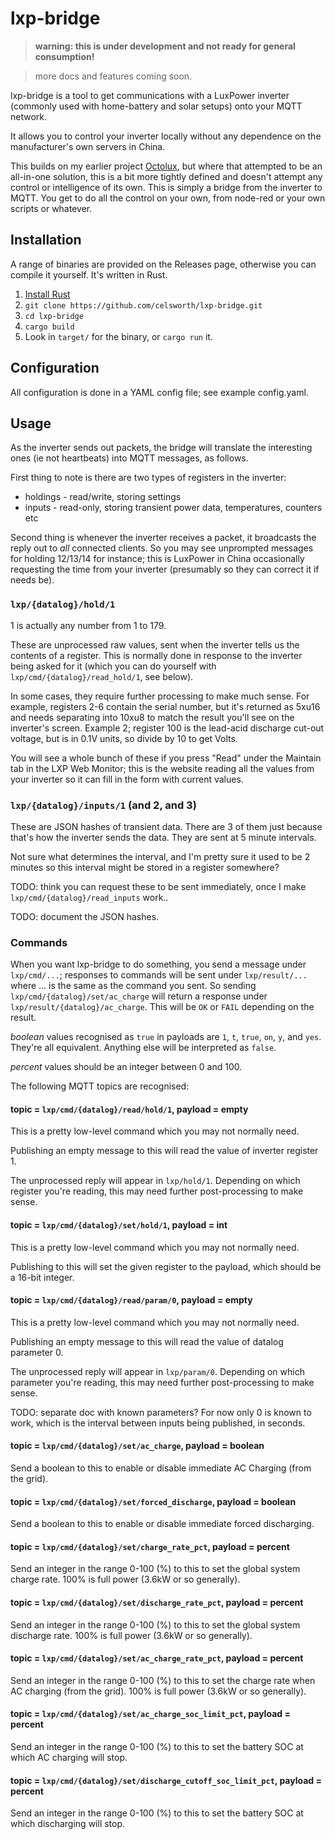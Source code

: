 # lxp-bridge

> **warning: this is under development and not ready for general consumption!**

> more docs and features coming soon.

lxp-bridge is a tool to get communications with a LuxPower inverter (commonly used with home-battery and solar setups) onto your MQTT network.

It allows you to control your inverter locally without any dependence on the manufacturer's own servers in China.

This builds on my earlier project [Octolux](https://github.com/celsworth/octolux), but where that attempted to be an all-in-one solution, this is a bit more tightly defined and doesn't attempt any control or intelligence of its own. This is simply a bridge from the inverter to MQTT. You get to do all the control on your own, from node-red or your own scripts or whatever.


## Installation

A range of binaries are provided on the Releases page, otherwise you can compile it yourself. It's written in Rust.

  1. [Install Rust](https://www.rust-lang.org/tools/install)
  1. `git clone https://github.com/celsworth/lxp-bridge.git`
  1. `cd lxp-bridge`
  1. `cargo build`
  1. Look in `target/` for the binary, or `cargo run` it.


## Configuration

All configuration is done in a YAML config file; see example config.yaml.

## Usage

As the inverter sends out packets, the bridge will translate the interesting ones (ie not heartbeats) into MQTT messages, as follows.

First thing to note is there are two types of registers in the inverter:

  * holdings - read/write, storing settings
  * inputs - read-only, storing transient power data, temperatures, counters etc

Second thing is whenever the inverter receives a packet, it broadcasts the reply out to *all* connected clients. So you may see unprompted messages for holding 12/13/14 for instance; this is LuxPower in China occasionally requesting the time from your inverter (presumably so they can correct it if needs be).


### `lxp/{datalog}/hold/1`

1 is actually any number from 1 to 179.

These are unprocessed raw values, sent when the inverter tells us the contents of a register.  This is normally done in response to the inverter being asked for it (which you can do yourself with `lxp/cmd/{datalog}/read_hold/1`, see below).

In some cases, they require further processing to make much sense. For example, registers 2-6 contain the serial number, but it's returned as 5xu16 and needs separating into 10xu8 to match the result you'll see on the inverter's screen. Example 2; register 100 is the lead-acid discharge cut-out voltage, but is in 0.1V units, so divide by 10 to get Volts.

You will see a whole bunch of these if you press "Read" under the Maintain tab in the LXP Web Monitor; this is the website reading all the values from your inverter so it can fill in the form with current values.

### `lxp/{datalog}/inputs/1` (and 2, and 3)

These are JSON hashes of transient data. There are 3 of them just because that's how the inverter sends the data. They are sent at 5 minute intervals.

Not sure what determines the interval, and I'm pretty sure it used to be 2 minutes so this interval might be stored in a register somewhere?

TODO: think you can request these to be sent immediately, once I make `lxp/cmd/{datalog}/read_inputs` work..

TODO: document the JSON hashes.


### Commands

When you want lxp-bridge to do something, you send a message under `lxp/cmd/...`; responses to commands will be sent under `lxp/result/...` where ... is the same as the command you sent. So sending `lxp/cmd/{datalog}/set/ac_charge` will return a response under `lxp/result/{datalog}/ac_charge`. This will be `OK` or `FAIL` depending on the result.

*boolean* values recognised as `true` in payloads are `1`, `t`, `true`, `on`, `y`, and `yes`. They're all equivalent. Anything else will be interpreted as `false`.

*percent* values should be an integer between 0 and 100.


The following MQTT topics are recognised:

#### topic = `lxp/cmd/{datalog}/read/hold/1`, payload = empty

This is a pretty low-level command which you may not normally need.

Publishing an empty message to this will read the value of inverter register 1.

The unprocessed reply will appear in `lxp/hold/1`. Depending on which register you're reading, this may need further post-processing to make sense.


#### topic = `lxp/cmd/{datalog}/set/hold/1`, payload = int

This is a pretty low-level command which you may not normally need.

Publishing to this will set the given register to the payload, which should be a 16-bit integer.


#### topic = `lxp/cmd/{datalog}/read/param/0`, payload = empty

This is a pretty low-level command which you may not normally need.

Publishing an empty message to this will read the value of datalog parameter 0.

The unprocessed reply will appear in `lxp/param/0`. Depending on which parameter you're reading, this may need further post-processing to make sense.

TODO: separate doc with known parameters? For now only 0 is known to work, which is the interval between inputs being published, in seconds.


#### topic = `lxp/cmd/{datalog}/set/ac_charge`, payload = boolean

Send a boolean to this to enable or disable immediate AC Charging (from the grid).


#### topic = `lxp/cmd/{datalog}/set/forced_discharge`, payload = boolean

Send a boolean to this to enable or disable immediate forced discharging.


#### topic = `lxp/cmd/{datalog}/set/charge_rate_pct`, payload = percent

Send an integer in the range 0-100 (%) to this to set the global system charge rate. 100% is full power (3.6kW or so generally).


#### topic = `lxp/cmd/{datalog}/set/discharge_rate_pct`, payload = percent

Send an integer in the range 0-100 (%) to this to set the global system discharge rate. 100% is full power (3.6kW or so generally).


#### topic = `lxp/cmd/{datalog}/set/ac_charge_rate_pct`, payload = percent

Send an integer in the range 0-100 (%) to this to set the charge rate when AC charging (from the grid). 100% is full power (3.6kW or so generally).


#### topic = `lxp/cmd/{datalog}/set/ac_charge_soc_limit_pct`, payload = percent

Send an integer in the range 0-100 (%) to this to set the battery SOC at which AC charging will stop.


#### topic = `lxp/cmd/{datalog}/set/discharge_cutoff_soc_limit_pct`, payload = percent

Send an integer in the range 0-100 (%) to this to set the battery SOC at which discharging will stop.


